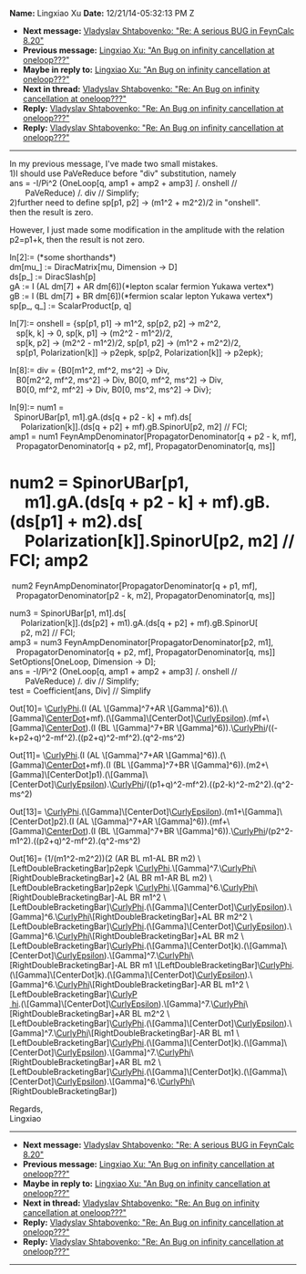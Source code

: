 **Name:** Lingxiao Xu
**Date:** 12/21/14-05:32:13 PM Z

  - **Next message:** [Vladyslav Shtabovenko: "Re: A serious BUG in
    FeynCalc 8.20"](0836.html)
  - **Previous message:** [Lingxiao Xu: "An Bug on infinity cancellation
    at oneloop???"](0834.html)
  - **Maybe in reply to:** [Lingxiao Xu: "An Bug on infinity
    cancellation at oneloop???"](0834.html)
  - **Next in thread:** [Vladyslav Shtabovenko: "Re: An Bug on infinity
    cancellation at oneloop???"](0837.html)
  - **Reply:** [Vladyslav Shtabovenko: "Re: An Bug on infinity
    cancellation at oneloop???"](0837.html)
  - **Reply:** [Vladyslav Shtabovenko: "Re: An Bug on infinity
    cancellation at oneloop???"](0947.html)

-----

In my previous message, I've made two small mistakes.  
1)I should use PaVeReduce before "div" substitution, namely  
ans = -I/Pi^2 (OneLoop[q, amp1 + amp2 + amp3] /. onshell //  
       PaVeReduce) /. div // Simplify;  
2)further need to define sp[p1, p2] -\> (m1^2 + m2^2)/2 in
"onshell".  
then the result is zero.  

However, I just made some modification in the amplitude with the
relation p2=p1+k, then the result is not zero.  

In[2]:= (\*some shorthands\*)  
dm[mu\_] := DiracMatrix[mu, Dimension -\> D]  
ds[p\_] := DiracSlash[p]  
gA := I (AL dm[7] + AR dm[6])(\*lepton scalar fermion
Yukawa vertex\*)  
gB := I (BL dm[7] + BR dm[6])(\*fermion scalar lepton
Yukawa vertex\*)  
sp[p\_, q\_] := ScalarProduct[p, q]  

In[7]:= onshell = {sp[p1, p1] -\> m1^2, sp[p2,
p2] -\> m2^2,  
   sp[k, k] -\> 0, sp[k, p1] -\> (m2^2 - m1^2)/2,  
   sp[k, p2] -\> (m2^2 - m1^2)/2, sp[p1, p2] -\> (m1^2 +
m2^2)/2,  
   sp[p1, Polarization[k]] -\> p2epk, sp[p2,
Polarization[k]] -\> p2epk};  

In[8]:= div = {B0[m1^2, mf^2, ms^2] -\> Div,  
   B0[m2^2, mf^2, ms^2] -\> Div, B0[0, mf^2, ms^2] -\>
Div,  
   B0[0, mf^2, mf^2] -\> Div, B0[0, ms^2, ms^2] -\>
Div};  

In[9]:= num1 =  
  SpinorUBar[p1, m1].gA.(ds[q + p2 - k] + mf).ds[  
     Polarization[k]].(ds[q + p2] +
mf).gB.SpinorU[p2, m2] // FCI;  
amp1 = num1 FeynAmpDenominator[PropagatorDenominator[q + p2 - k,
mf],  
   PropagatorDenominator[q + p2, mf],
PropagatorDenominator[q, ms]]  

num2 = SpinorUBar[p1,  
    m1].gA.(ds[q + p2 - k] + mf).gB.(ds[p1] +
m2).ds[  
    Polarization[k]].SpinorU[p2, m2] // FCI; amp2
=  
 num2 FeynAmpDenominator[PropagatorDenominator[q + p1,
mf],  
   PropagatorDenominator[p2 - k, m2],
PropagatorDenominator[q, ms]]  

num3 = SpinorUBar[p1, m1].ds[  
     Polarization[k]].(ds[p2] + m1).gA.(ds[q +
p2] + mf).gB.SpinorU[  
     p2, m2] // FCI;  
amp3 = num3 FeynAmpDenominator[PropagatorDenominator[p2,
m1],  
   PropagatorDenominator[q + p2, mf],
PropagatorDenominator[q, ms]]  
SetOptions[OneLoop, Dimension -\> D];  
ans = -I/Pi^2 (OneLoop[q, amp1 + amp2 + amp3] /. onshell //  
       PaVeReduce) /. div // Simplify;  
test = Coefficient[ans, Div] // Simplify  

Out[10]= \\[CurlyPhi](p1,m1).(I (AL
\\[Gamma]^7+AR
\\[Gamma]^6)).(\\[Gamma]\\[CenterDot](-k+p2+q)+mf).(\\[Gamma]\\[CenterDot]\\[CurlyEpsilon](k)).(mf+\\[Gamma]\\[CenterDot](p2+q)).(I
(BL \\[Gamma]^7+BR
\\[Gamma]^6)).\\[CurlyPhi](p2,m2)/((-k+p2+q)^2-mf^2).((p2+q)^2-mf^2).(q^2-ms^2)  

Out[11]= \\[CurlyPhi](p1,m1).(I (AL
\\[Gamma]^7+AR
\\[Gamma]^6)).(\\[Gamma]\\[CenterDot](-k+p2+q)+mf).(I
(BL \\[Gamma]^7+BR
\\[Gamma]^6)).(m2+\\[Gamma]\\[CenterDot]p1).(\\[Gamma]\\[CenterDot]\\[CurlyEpsilon](k)).\\[CurlyPhi](p2,m2)/((p1+q)^2-mf^2).((p2-k)^2-m2^2).(q^2-ms^2)  

Out[13]=
\\[CurlyPhi](p1,m1).(\\[Gamma]\\[CenterDot]\\[CurlyEpsilon](k)).(m1+\\[Gamma]\\[CenterDot]p2).(I
(AL \\[Gamma]^7+AR
\\[Gamma]^6)).(mf+\\[Gamma]\\[CenterDot](p2+q)).(I
(BL \\[Gamma]^7+BR
\\[Gamma]^6)).\\[CurlyPhi](p2,m2)/(p2^2-m1^2).((p2+q)^2-mf^2).(q^2-ms^2)  

Out[16]= (1/(m1^2-m2^2))(2 (AR BL m1-AL BR m2)
\\[LeftDoubleBracketingBar]p2epk
\\[CurlyPhi](p1,m1).\\[Gamma]^7.\\[CurlyPhi](p2,m2)\\[RightDoubleBracketingBar]+2
(AL BR m1-AR BL m2) \\[LeftDoubleBracketingBar]p2epk
\\[CurlyPhi](p1,m1).\\[Gamma]^6.\\[CurlyPhi](p2,m2)\\[RightDoubleBracketingBar]-AL
BR m1^2
\\[LeftDoubleBracketingBar]\\[CurlyPhi](p1,m1).(\\[Gamma]\\[CenterDot]\\[CurlyEpsilon](k)).\\[Gamma]^6.\\[CurlyPhi](p2,m2)\\[RightDoubleBracketingBar]+AL
BR m2^2
\\[LeftDoubleBracketingBar]\\[CurlyPhi](p1,m1).(\\[Gamma]\\[CenterDot]\\[CurlyEpsilon](k)).\\[Gamma]^6.\\[CurlyPhi](p2,m2)\\[RightDoubleBracketingBar]+AL
BR m2
\\[LeftDoubleBracketingBar]\\[CurlyPhi](p1,m1).(\\[Gamma]\\[CenterDot]k).(\\[Gamma]\\[CenterDot]\\[CurlyEpsilon](k)).\\[Gamma]^7.\\[CurlyPhi](p2,m2)\\[RightDoubleBracketingBar]-AL
BR m1
\\[LeftDoubleBracketingBar]\\[CurlyPhi](p1,m1).(\\[Gamma]\\[CenterDot]k).(\\[Gamma]\\[CenterDot]\\[CurlyEpsilon](k)).\\[Gamma]^6.\\[CurlyPhi](p2,m2)\\[RightDoubleBracketingBar]-AR
BL m1^2 \\[LeftDoubleBracketingBar]\\[CurlyP  
 hi](p1,m1).(\\[Gamma]\\[CenterDot]\\[CurlyEpsilon](k)).\\[Gamma]^7.\\[CurlyPhi](p2,m2)\\[RightDoubleBracketingBar]+AR
BL m2^2
\\[LeftDoubleBracketingBar]\\[CurlyPhi](p1,m1).(\\[Gamma]\\[CenterDot]\\[CurlyEpsilon](k)).\\[Gamma]^7.\\[CurlyPhi](p2,m2)\\[RightDoubleBracketingBar]-AR
BL m1
\\[LeftDoubleBracketingBar]\\[CurlyPhi](p1,m1).(\\[Gamma]\\[CenterDot]k).(\\[Gamma]\\[CenterDot]\\[CurlyEpsilon](k)).\\[Gamma]^7.\\[CurlyPhi](p2,m2)\\[RightDoubleBracketingBar]+AR
BL m2
\\[LeftDoubleBracketingBar]\\[CurlyPhi](p1,m1).(\\[Gamma]\\[CenterDot]k).(\\[Gamma]\\[CenterDot]\\[CurlyEpsilon](k)).\\[Gamma]^6.\\[CurlyPhi](p2,m2)\\[RightDoubleBracketingBar])  

Regards,  
Lingxiao  

-----

  - **Next message:** [Vladyslav Shtabovenko: "Re: A serious BUG in
    FeynCalc 8.20"](0836.html)
  - **Previous message:** [Lingxiao Xu: "An Bug on infinity cancellation
    at oneloop???"](0834.html)
  - **Maybe in reply to:** [Lingxiao Xu: "An Bug on infinity
    cancellation at oneloop???"](0834.html)
  - **Next in thread:** [Vladyslav Shtabovenko: "Re: An Bug on infinity
    cancellation at oneloop???"](0837.html)
  - **Reply:** [Vladyslav Shtabovenko: "Re: An Bug on infinity
    cancellation at oneloop???"](0837.html)
  - **Reply:** [Vladyslav Shtabovenko: "Re: An Bug on infinity
    cancellation at oneloop???"](0947.html)

-----


